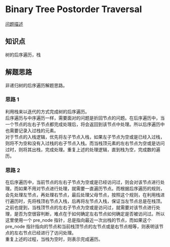 # Binary Tree Postorder Traversal

[问题描述](https://leetcode.com/problems/binary-tree-postorder-traversal/description/)

## 知识点

树的后序遍历，栈

## 解题思路

非递归树的后序遍历解题思路。

### 思路 1

利用栈来以迭代的方式完成树的后序遍历。  
后序遍历与中序遍历一样，需要面对的问题是折回节点的问题。在后序遍历中，当一个节点的左右子节点都完成处理后，将会返回到该节点中处理。所以后序遍历中也需要记录入过栈的元素。  
对于节点的入栈逻辑，优先将左子节点入栈，如果左子节点为空或是已经入过栈，则将不为空和没有入过栈的右子节点入栈。而当栈顶元素的左右节点为空或是访问过时，则将其出栈，完成处理。重复上述的处理逻辑，直到栈为空，完成数的遍历。

### 思路 2

在后序遍历中，当前节点的左右子节点为空或是已经访问过，则会对该节点进行处理。而如果不用对节点进行处理，就需要一直遍历节点。而根据后序遍历的规则，会先处理左节点，再处理右节点，最后处理父母节点，按照这个规则，在利用栈进行遍历时，先将栈顶右节点入栈，后再将左节点入栈，保证当左节点总是在栈顶。  
之前也提到，当栈顶节点的左右子节点为空或是访问过，就需要对该节点进行处理，是否为空很容判断，难点在于如何确定左右节点如何确定是否被访问过。所以这里使用一个 pre_node 指针，总是指向最近一次出栈的节点，而如果这个 pre_node 指针指向的节点和当前栈顶节点的左节点或是右节点相等，则表明该节点的左右节点已经进行了访问处理。  
重复上述的过程，当栈为空时，则表示完成遍历。
